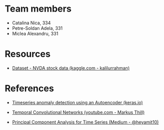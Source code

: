 # Team members

- Catalina Nica, 334
- Petre-Soldan Adela, 331
- Miclea Alexandru, 331

# Resources

 - [Dataset - NVDA stock data (kaggle.com - kalilurrahman)](https://www.kaggle.com/datasets/kalilurrahman/nvidia-stock-data-latest-and-updated?resource=download)

# References

 - [Timeseries anomaly detection using an Autoencoder (keras.io)](https://keras.io/examples/timeseries/timeseries_anomaly_detection/)

 - [Temporal Convolutional Networks (youtube.com - Markus Thill)](https://www.youtube.com/watch?v=PjI4fpcTGFY)

 - [Principal Component Analysis for Time Series (Medium - @heyamit10)](https://medium.com/@heyamit10/principal-component-analysis-for-time-series-99a5d5eddac9)